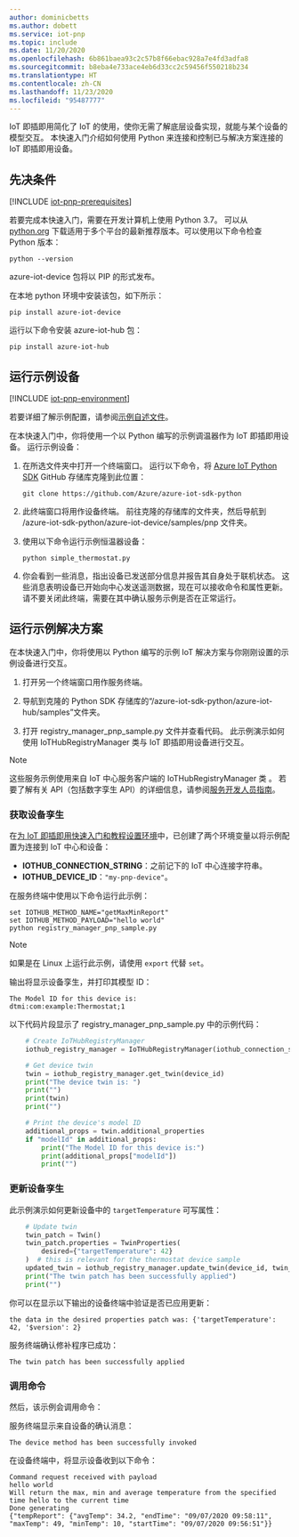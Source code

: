 ```yaml
---
author: dominicbetts
ms.author: dobett
ms.service: iot-pnp
ms.topic: include
ms.date: 11/20/2020
ms.openlocfilehash: 6b861baea93c2c57b8f66ebac928a7e4fd3adfa8
ms.sourcegitcommit: b8eba4e733ace4eb6d33cc2c59456f550218b234
ms.translationtype: HT
ms.contentlocale: zh-CN
ms.lasthandoff: 11/23/2020
ms.locfileid: "95487777"
---
```

IoT 即插即用简化了 IoT 的使用，使你无需了解底层设备实现，就能与某个设备的模型交互。 本快速入门介绍如何使用 Python 来连接和控制已与解决方案连接的 IoT 即插即用设备。

## <a name="prerequisites"></a>先决条件

[!INCLUDE [iot-pnp-prerequisites](iot-pnp-prerequisites.md)]

若要完成本快速入门，需要在开发计算机上使用 Python 3.7。 可以从 [python.org](https://www.python.org/) 下载适用于多个平台的最新推荐版本。可以使用以下命令检查 Python 版本：  

```cmd/sh
python --version
```

azure-iot-device 包将以 PIP 的形式发布。

在本地 python 环境中安装该包，如下所示：

```cmd/sh
pip install azure-iot-device
```

运行以下命令安装 azure-iot-hub 包：

```cmd/sh
pip install azure-iot-hub
```

## <a name="run-the-sample-device"></a>运行示例设备

[!INCLUDE [iot-pnp-environment](iot-pnp-environment.md)]

若要详细了解示例配置，请参阅[示例自述文件](https://github.com/Azure/azure-iot-sdk-python/blob/master/azure-iot-device/samples/pnp/README.md)。

在本快速入门中，你将使用一个以 Python 编写的示例调温器作为 IoT 即插即用设备。 运行示例设备：

1. 在所选文件夹中打开一个终端窗口。 运行以下命令，将 [Azure IoT Python SDK](https://github.com/Azure/azure-iot-sdk-python) GitHub 存储库克隆到此位置：

    ```cmd/sh
    git clone https://github.com/Azure/azure-iot-sdk-python
    ```

1. 此终端窗口将用作设备终端。 前往克隆的存储库的文件夹，然后导航到 /azure-iot-sdk-python/azure-iot-device/samples/pnp 文件夹。

1. 使用以下命令运行示例恒温器设备：

    ```cmd/sh
    python simple_thermostat.py
    ```

1. 你会看到一些消息，指出设备已发送部分信息并报告其自身处于联机状态。 这些消息表明设备已开始向中心发送遥测数据，现在可以接收命令和属性更新。 请不要关闭此终端，需要在其中确认服务示例是否在正常运行。

## <a name="run-the-sample-solution"></a>运行示例解决方案

在本快速入门中，你将使用以 Python 编写的示例 IoT 解决方案与你刚刚设置的示例设备进行交互。

1. 打开另一个终端窗口用作服务终端。

1. 导航到克隆的 Python SDK 存储库的“/azure-iot-sdk-python/azure-iot-hub/samples”文件夹。

1. 打开 registry_manager_pnp_sample.py 文件并查看代码。 此示例演示如何使用 IoTHubRegistryManager 类与 IoT 即插即用设备进行交互。

> [!NOTE]
> 这些服务示例使用来自 IoT 中心服务客户端的 IoTHubRegistryManager 类 。 若要了解有关 API（包括数字孪生 API）的详细信息，请参阅[服务开发人员指南](../articles/iot-pnp/concepts-developer-guide-service.md)。

### <a name="get-the-device-twin"></a>获取设备孪生

在[为 IoT 即插即用快速入门和教程设置环境](../articles/iot-pnp/set-up-environment.md)中，已创建了两个环境变量以将示例配置为连接到 IoT 中心和设备：

* **IOTHUB_CONNECTION_STRING**：之前记下的 IoT 中心连接字符串。
* **IOTHUB_DEVICE_ID**：`"my-pnp-device"`。

在服务终端中使用以下命令运行此示例：

```cmd/sh
set IOTHUB_METHOD_NAME="getMaxMinReport"
set IOTHUB_METHOD_PAYLOAD="hello world"
python registry_manager_pnp_sample.py
```

> [!NOTE]
> 如果是在 Linux 上运行此示例，请使用 `export` 代替 `set`。

输出将显示设备孪生，并打印其模型 ID：

```cmd/sh
The Model ID for this device is:
dtmi:com:example:Thermostat;1
```

以下代码片段显示了 registry_manager_pnp_sample.py 中的示例代码：

```python
    # Create IoTHubRegistryManager
    iothub_registry_manager = IoTHubRegistryManager(iothub_connection_str)

    # Get device twin
    twin = iothub_registry_manager.get_twin(device_id)
    print("The device twin is: ")
    print("")
    print(twin)
    print("")

    # Print the device's model ID
    additional_props = twin.additional_properties
    if "modelId" in additional_props:
        print("The Model ID for this device is:")
        print(additional_props["modelId"])
        print("")
```

### <a name="update-a-device-twin"></a>更新设备孪生

此示例演示如何更新设备中的 `targetTemperature` 可写属性：

```python
    # Update twin
    twin_patch = Twin()
    twin_patch.properties = TwinProperties(
        desired={"targetTemperature": 42}
    )  # this is relevant for the thermostat device sample
    updated_twin = iothub_registry_manager.update_twin(device_id, twin_patch, twin.etag)
    print("The twin patch has been successfully applied")
    print("")
```

你可以在显示以下输出的设备终端中验证是否已应用更新：

```cmd/sh
the data in the desired properties patch was: {'targetTemperature': 42, '$version': 2}
```

服务终端确认修补程序已成功：

```cmd/sh
The twin patch has been successfully applied
```

### <a name="invoke-a-command"></a>调用命令

然后，该示例会调用命令：

服务终端显示来自设备的确认消息：

```cmd/sh
The device method has been successfully invoked
```

在设备终端中，将显示设备收到以下命令：

```cmd/sh
Command request received with payload
hello world
Will return the max, min and average temperature from the specified time hello to the current time
Done generating
{"tempReport": {"avgTemp": 34.2, "endTime": "09/07/2020 09:58:11", "maxTemp": 49, "minTemp": 10, "startTime": "09/07/2020 09:56:51"}}
```
